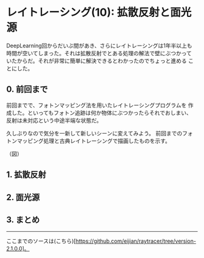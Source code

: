 # レイトレーシング(10): 拡散反射と面光源

DeepLearning回からだいぶ間があき、さらにレイトレーシングは1年半以上も
時間が空いてしまった。それは拡散反射でとある処理の解法で壁にぶつかって
いたからだ。それが非常に簡単に解決できるとわかったのでちょっと進める
ことにした。

## 0. 前回まで

前回までで、フォトンマッピング法を用いたレイトレーシングプログラムを
作成した。といってもフォトン追跡は何か物体にぶつかったらそれでおしまい、
反射は未対応という中途半端な状態だ。

久しぶりなので気分を一新して新しいシーンに変えてみよう。
前回までのフォトンマッピング処理と古典レイトレーシングで描画したものを示す。

（図）




## 1. 拡散反射



## 2. 面光源



## 3. まとめ


---
ここまでのソースは(こちら)[https://github.com/eijian/raytracer/tree/version-2.1.0.0]。


